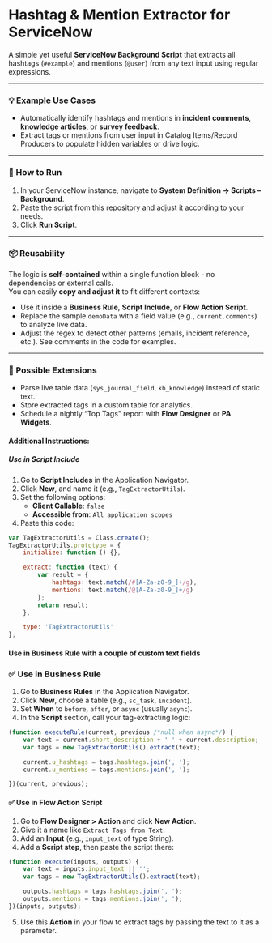 # Hashtag & Mention Extractor for ServiceNow

A simple yet useful **ServiceNow Background Script** that extracts all hashtags (`#example`) and mentions (`@user`) from any text input using regular expressions.

---

### 💡 Example Use Cases
- Automatically identify hashtags and mentions in **incident comments**, **knowledge articles**, or **survey feedback**.
- Extract tags or mentions from user input in Catalog Items/Record Producers to populate hidden variables or drive logic.

---
### 🚀 How to Run
1. In your ServiceNow instance, navigate to **System Definition → Scripts – Background**.  
2. Paste the script from this repository and adjust it according to your needs.  
3. Click **Run Script**.  

---

### 📦 Reusability
The logic is **self-contained** within a single function block - no dependencies or external calls.  
You can easily **copy and adjust it** to fit different contexts:
- Use it inside a **Business Rule**, **Script Include**, or **Flow Action Script**.  
- Replace the sample `demoData` with a field value (e.g., `current.comments`) to analyze live data.  
- Adjust the regex to detect other patterns (emails, incident reference, etc.). See comments in the code for examples.  

---

### 🔧 Possible Extensions
- Parse live table data (`sys_journal_field`, `kb_knowledge`) instead of static text.  
- Store extracted tags in a custom table for analytics.  
- Schedule a nightly “Top Tags” report with **Flow Designer** or **PA Widgets**.  

#### Additional Instructions:
##### Use in Script Include

1. Go to **Script Includes** in the Application Navigator.  
2. Click **New**, and name it (e.g., `TagExtractorUtils`).  
3. Set the following options:  
   - **Client Callable**: `false`  
   - **Accessible from**: `All application scopes`  
4. Paste this code:

```javascript
var TagExtractorUtils = Class.create();
TagExtractorUtils.prototype = {
    initialize: function () {},

    extract: function (text) {
        var result = {
            hashtags: text.match(/#[A-Za-z0-9_]+/g),
            mentions: text.match(/@[A-Za-z0-9_]+/g)
        };
        return result;
    },

    type: 'TagExtractorUtils'
};
```
#### Use in Business Rule with a couple of custom text fields

### ✅ Use in Business Rule

1. Go to **Business Rules** in the Application Navigator.  
2. Click **New**, choose a table (e.g., `sc_task`, `incident`).  
3. Set **When** to `before`, `after`, or `async` (usually `async`).  
4. In the **Script** section, call your tag-extracting logic:

```javascript
(function executeRule(current, previous /*null when async*/) {
    var text = current.short_description + ' ' + current.description;
    var tags = new TagExtractorUtils().extract(text);

    current.u_hashtags = tags.hashtags.join(', ');
    current.u_mentions = tags.mentions.join(', ');

})(current, previous);
```
#### ✅ Use in Flow Action Script

1. Go to **Flow Designer > Action** and click **New Action**.  
2. Give it a name like `Extract Tags from Text`.  
3. Add an **Input** (e.g., `input_text` of type String).  
4. Add a **Script step**, then paste the script there:

```javascript
(function execute(inputs, outputs) {
    var text = inputs.input_text || '';
    var tags = new TagExtractorUtils().extract(text);

    outputs.hashtags = tags.hashtags.join(', ');
    outputs.mentions = tags.mentions.join(', ');
})(inputs, outputs);
```
5. Use this **Action** in your flow to extract tags by passing the text to it as a parameter.
